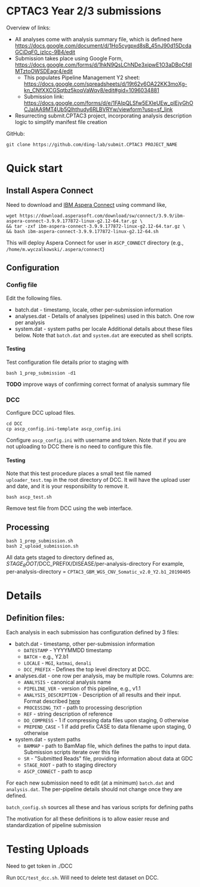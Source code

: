 # CPTAC3 Year 2/3 submissions

Overview of links:
* All analyses come with analysis summary file, which is defined here
    https://docs.google.com/document/d/1Ho5cygpxd8sB_45nJ90d15DcdaGCiDqF0_jzIcc-9B4/edit
* Submission takes place using Google Form, https://docs.google.com/forms/d/1hkN9QsLChNDe3xipwE1O3aDBoCfdIMTztoOWSDEagr4/edit
  * This populates Pipeline Management Y2 sheet: https://docs.google.com/spreadsheets/d/19t62v6OA22KK3moXg-kn_CNfXXCGSqtbz5koqVaWqy8/edit#gid=1096034881
  * Submission link: https://docs.google.com/forms/d/e/1FAIpQLSfw5EXIeUEw_pIEjyGhOCJaIAA9MT4Ub5Qlhthudy6RLBVRYw/viewform?usp=sf_link
* Resurrecting submit.CPTAC3 project, incorporating analysis description logic to simplify manifest file creation

GitHub:
```
git clone https://github.com/ding-lab/submit.CPTAC3 PROJECT_NAME
```

# Quick start

## Install Aspera Connect

Need to download and [IBM Aspera Connect](https://downloads.asperasoft.com/en/downloads/8?list) using command like,
```
wget https://download.asperasoft.com/download/sw/connect/3.9.9/ibm-aspera-connect-3.9.9.177872-linux-g2.12-64.tar.gz \
&& tar -zxf ibm-aspera-connect-3.9.9.177872-linux-g2.12-64.tar.gz \
&& bash ibm-aspera-connect-3.9.9.177872-linux-g2.12-64.sh
```
This will deploy Aspera Connect for user in `ASCP_CONNECT` directory (e.g., `/home/m.wyczalkowski/.aspera/connect`)

## Configuration

### Config file 

Edit the following files.  
* batch.dat - timestamp, locale, other per-submission information
* analyses.dat - Details of analyses (pipelines) used in this batch.  One row per analysis 
* system.dat - system paths per locale
Additional details about these files below.  Note that `batch.dat` and `system.dat` are executed as shell scripts.

#### Testing

Test configuration file details prior to staging with
```
bash 1_prep_submission -d1
```
**TODO** improve ways of confirming correct format of analysis summary file


### DCC
Configure DCC upload files.  
```
cd DCC
cp ascp_config.ini-template ascp_config.ini
```
Configure `ascp_config.ini` with username and token.  Note that if you are not
uploading to DCC there is no need to configure this file.

#### Testing
Note that this test procedure places a small test file named `uploader_test.tmp` in the root directory of DCC.
It will have the upload user and date, and it is your responsibility to remove it.
```
bash ascp_test.sh
```
Remove test file from DCC using the web interface.

## Processing

```
bash 1_prep_submission.sh
bash 2_upload_submission.sh

```

All data gets staged to directory defined as,
  $STAGE_ROOT/$DCC_PREFIX/DISEASE/per-analysis-directory
For example, per-analysis-directory = `CPTAC3_GBM_WGS_CNV_Somatic_v2.0_Y2.b1_20190405`

# Details
## Definition files:

Each analysis in each submission has configuration defined by 3 files:
* batch.dat - timestamp, other per-submission information
  * `DATESTAMP` - YYYYMMDD timestamp
  * `BATCH` - e.g., Y2.b1
  * `LOCALE` - `MGI`, `katmai`, `denali`
  * `DCC_PREFIX` - Defines the top level directory at DCC.
* analyses.dat - one row per analysis, may be multiple rows.  Columns are:
  * `ANALYSIS` - canonical analysis name
  * `PIPELINE_VER` - version of this pipeline, e.g., v1.1
  * `ANALYSIS_DESCRIPTION` - Description of all results and their input.  Format described [here](https://docs.google.com/document/d/1Ho5cygpxd8sB_45nJ90d15DcdaGCiDqF0_jzIcc-9B4/edit)
  * `PROCESSING_TXT` - path to processing description
  * `REF` - string description of reference
  * `DO_COMPRESS` - 1 if compressing data files upon staging, 0 otherwise
  * `PREPEND_CASE` - 1 if add prefix CASE to data filename upon staging, 0 otherwise
* system.dat - system paths
  * `BAMMAP` - path to BamMap file, which defines the paths to input data.  Submission scripts iterate over this file
  * `SR` - "Submitted Reads" file, providing information about data at GDC
  * `STAGE_ROOT` - path to staging directory
  * `ASCP_CONNECT` - path to ascp

For each new submission need to edit (at a minimum) `batch.dat` and `analysis.dat`.  The per-pipeline 
details should not change once they are defined.

`batch_config.sh` sources all these and has various scripts for defining paths

The motivation for all these definitions is to allow easier reuse and standardization of pipeline submission

# Testing Uploads

Need to get token in ./DCC

Run `DCC/test_dcc.sh`.  Will need to delete test dataset on DCC.
